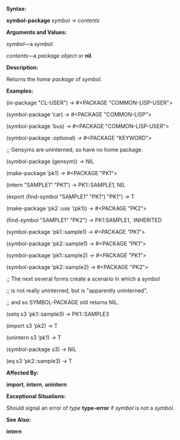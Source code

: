  

**Syntax:** 

**symbol-package** *symbol → contents* 

**Arguments and Values:** 

*symbol*—a *symbol*. 

*contents*—a *package object* or **nil**. 

**Description:** 

Returns the *home package* of *symbol*. 

**Examples:** 

(in-package "CL-USER") *→* #&#60;PACKAGE "COMMON-LISP-USER"&#62; 

(symbol-package ’car) *→* #&#60;PACKAGE "COMMON-LISP"&#62; 

(symbol-package ’bus) *→* #&#60;PACKAGE "COMMON-LISP-USER"&#62; 

(symbol-package :optional) *→* #&#60;PACKAGE "KEYWORD"&#62; 

;; Gensyms are uninterned, so have no home package. 

(symbol-package (gensym)) *→* NIL 

(make-package ’pk1) *→* #&#60;PACKAGE "PK1"&#62; 

(intern "SAMPLE1" "PK1") *→* PK1::SAMPLE1, NIL 

(export (find-symbol "SAMPLE1" "PK1") "PK1") *→* T 

(make-package ’pk2 :use ’(pk1)) *→* #&#60;PACKAGE "PK2"&#62; 

(find-symbol "SAMPLE1" "PK2") *→* PK1:SAMPLE1, :INHERITED 

(symbol-package ’pk1::sample1) *→* #&#60;PACKAGE "PK1"&#62; 

(symbol-package ’pk2::sample1) *→* #&#60;PACKAGE "PK1"&#62; 

(symbol-package ’pk1::sample2) *→* #&#60;PACKAGE "PK1"&#62; 

(symbol-package ’pk2::sample2) *→* #&#60;PACKAGE "PK2"&#62; 

;; The next several forms create a scenario in which a symbol 

;; is not really uninterned, but is "apparently uninterned", 

;; and so SYMBOL-PACKAGE still returns NIL. 

(setq s3 ’pk1::sample3) *→* PK1::SAMPLE3 

(import s3 ’pk2) *→* T 

(unintern s3 ’pk1) *→* T 

(symbol-package s3) *→* NIL 

(eq s3 ’pk2::sample3) *→* T 

**Affected By:** 

**import**, **intern**, **unintern** 

**Exceptional Situations:** 

Should signal an error of *type* **type-error** if *symbol* is not a *symbol*. 



 

 

**See Also:** 

**intern** 

